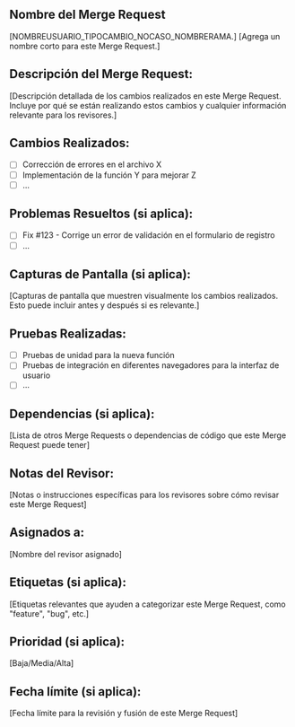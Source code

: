 ## Nombre del Merge Request 
   [NOMBREUSUARIO_TIPOCAMBIO_NOCASO_NOMBRERAMA.]
   [Agrega un nombre corto para este Merge Request.]

## Descripción del Merge Request:

[Descripción detallada de los cambios realizados en este Merge Request. Incluye por qué se están realizando estos cambios y cualquier información relevante para los revisores.]

## Cambios Realizados:

- [ ] Corrección de errores en el archivo X
- [ ] Implementación de la función Y para mejorar Z
- [ ] ...

## Problemas Resueltos (si aplica):

- [ ] Fix #123 - Corrige un error de validación en el formulario de registro
- [ ] ...

## Capturas de Pantalla (si aplica):

[Capturas de pantalla que muestren visualmente los cambios realizados. Esto puede incluir antes y después si es relevante.]

## Pruebas Realizadas:

- [ ] Pruebas de unidad para la nueva función
- [ ] Pruebas de integración en diferentes navegadores para la interfaz de usuario
- [ ] ...

## Dependencias (si aplica):

[Lista de otros Merge Requests o dependencias de código que este Merge Request puede tener]

## Notas del Revisor:

[Notas o instrucciones específicas para los revisores sobre cómo revisar este Merge Request]

## Asignados a:

[Nombre del revisor asignado]

## Etiquetas (si aplica):

[Etiquetas relevantes que ayuden a categorizar este Merge Request, como "feature", "bug", etc.]

## Prioridad (si aplica):

[Baja/Media/Alta]

## Fecha límite (si aplica):

[Fecha límite para la revisión y fusión de este Merge Request]
